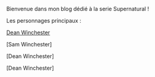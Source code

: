 Bienvenue dans mon blog dédié à la serie Supernatural ! 

Les personnages principaux :

[Dean Winchester](characters/Dean.md)

[Sam Winchester]

[Dean Winchester]

[Dean Winchester]
